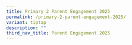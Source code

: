```yaml
---
title: Primary 2 Parent Engagement 2025
permalink: /primary-2-parent-engagement-2025/
variant: tiptap
description: ""
third_nav_title: Parent Engagement 2025
---
```

<p></p>